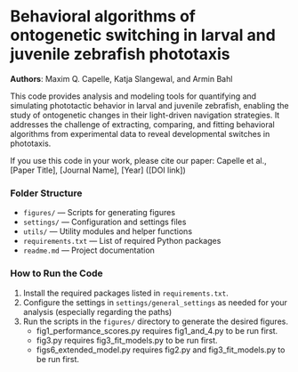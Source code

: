 

# Behavioral algorithms of ontogenetic switching in larval and juvenile zebrafish phototaxis
**Authors**: Maxim Q. Capelle, Katja Slangewal, and Armin Bahl

This code provides analysis and modeling tools for quantifying and simulating
phototactic behavior in larval and juvenile zebrafish, enabling the study of 
ontogenetic changes in their light-driven navigation strategies. It addresses
the challenge of extracting, comparing, and fitting behavioral algorithms from 
experimental data to reveal developmental switches in phototaxis.

If you use this code in your work, please cite our paper:
Capelle et al., [Paper Title], [Journal Name], [Year]
([DOI link])

### Folder Structure
- `figures/` — Scripts for generating figures
- `settings/` — Configuration and settings files
- `utils/` — Utility modules and helper functions
- `requirements.txt` — List of required Python packages
- `readme.md` — Project documentation

### How to Run the Code
1. Install the required packages listed in `requirements.txt`.
2. Configure the settings in `settings/general_settings` as needed for your analysis (especially regarding the paths)
3. Run the scripts in the `figures/` directory to generate the desired figures. 
   - fig1_performance_scores.py requires fig1_and_4.py to be run first. 
   - fig3.py requires fig3_fit_models.py to be run first.
   - figs6_extended_model.py requires fig2.py and fig3_fit_models.py to be run first.


